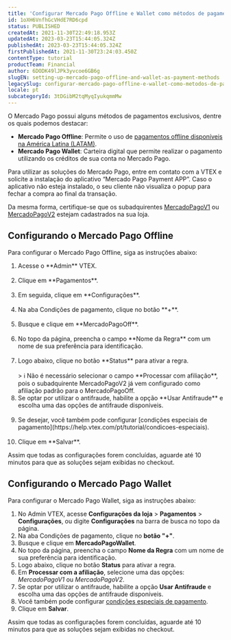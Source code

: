```yaml
---
title: 'Configurar Mercado Pago Offline e Wallet como métodos de pagamentos'
id: 1oXH6VnfhGcVHdE7RD6cpd
status: PUBLISHED
createdAt: 2021-11-30T22:49:18.953Z
updatedAt: 2023-03-23T15:44:05.324Z
publishedAt: 2023-03-23T15:44:05.324Z
firstPublishedAt: 2021-11-30T23:24:03.450Z
contentType: tutorial
productTeam: Financial
author: 6DODK49lJPk3yvcoe6GB6g
slugEN: setting-up-mercado-pago-offline-and-wallet-as-payment-methods
legacySlug: configurar-mercado-pago-offline-e-wallet-como-metodos-de-pagamentos
locale: pt
subcategoryId: 3tDGibM2tqMyqIyukqmmMw
---
```


O Mercado Pago possui alguns métodos de pagamentos exclusivos, dentre os quais podemos destacar:
- __Mercado Pago Offline__:  Permite o uso de [pagamentos offline disponíveis na América Latina (LATAM)](https://help.vtex.com/pt/tutorial/what-offline-payment-conditions-are-available-in-latin-america--2lXPwiH6KcsSMuWaoigueq#).
- __Mercado Pago Wallet__: Carteira digital que permite realizar o pagamento utilizando os créditos de sua conta no Mercado Pago.

Para utilizar as soluções do Mercado Pago, entre em contato com a VTEX e solicite a instalação do aplicativo “Mercado Pago Payment APP”. Caso o aplicativo não esteja instalado, o seu cliente não visualiza o popup para fechar a compra ao final da transação.

Da mesma forma, certifique-se que os subadquirentes [MercadoPagoV1](https://help.vtex.com/pt/tutorial/configurar-o-subadquirente-mercadopagov1#) ou [MercadoPagoV2](https://help.vtex.com/pt/tutorial/configurar-o-subadquirente-mercadopagov2) estejam cadastrados na sua loja.

## Configurando o Mercado Pago Offline

Para configurar o Mercado Pago Offline, siga as instruções abaixo:
<ol>
  <li>Acesse o **Admin** VTEX.</li>
  <br>
  <li>Clique em **Pagamentos**.</li>
  <br>
  <li>Em seguida, clique em **Configurações**.</li>
  <br>
  <li>Na aba Condições de pagamento, clique no botão **+**.</li>
  <br>
  <li>Busque e clique em **MercadoPagoOff**.</li>
  <br>
  <li>No topo da página, preencha o campo **Nome da Regra** com um nome de sua preferência para identificação.</li>
  <br>
  <li>Logo abaixo, clique no botão **Status** para ativar a regra.</li>
<br>
> ℹ️ Não é necessário selecionar o campo **Processar com afiliação**, pois o subadquirente MercadoPagoV2 já vem configurado como afiliação padrão para o MercadoPagoOff.
<br>
  <li>Se optar por utilizar o antifraude, habilite a opção **Usar Antifraude** e escolha uma das opções de antifraude disponíveis.</li>
  <br>
  <li>Se desejar, você também pode configurar [condições especiais de pagamento](https://help.vtex.com/pt/tutorial/condicoes-especiais).</li>
  <br>
  <li>Clique em **Salvar**.</li>
</ol>
Assim que todas as configurações forem concluídas, aguarde até 10 minutos para que as soluções sejam exibidas no checkout.

## Configurando o Mercado Pago Wallet

Para configurar o Mercado Pago Wallet, siga as instruções abaixo:

1. No Admin VTEX, acesse **Configurações da loja** > **Pagamentos** > **Configurações**, ou digite **Configurações** na barra de busca no topo da página.
2. Na aba Condições de pagamento, clique no __botão "+"__.
3. Busque e clique em __MercadoPagoWallet__.
4. No topo da página, preencha o campo __Nome da Regra__ com um nome de sua preferência para identificação.
5. Logo abaixo, clique no botão __Status__ para ativar a regra.
6. Em __Processar com a afiliação__, selecione uma das opções: _MercadoPagoV1_ ou _MercadoPagoV2_.
7. Se optar por utilizar o antifraude, habilite a opção __Usar Antifraude__ e escolha uma das opções de antifraude disponíveis.
8. Você também pode configurar [condições especiais de pagamento](https://help.vtex.com/pt/tutorial/condicoes-especiais).
9. Clique em __Salvar__.

Assim que todas as configurações forem concluídas, aguarde até 10 minutos para que as soluções sejam exibidas no checkout.


